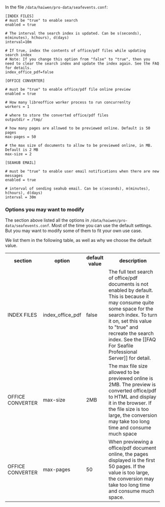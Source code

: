 
In the file `/data/haiwen/pro-data/seafevents.conf`:

```
[INDEX FILES]
# must be "true" to enable search
enabled = true

# The interval the search index is updated. Can be s(seconds), m(minutes), h(hours), d(days)
interval=10m

# If true, index the contents of office/pdf files while updating search index
# Note: If you change this option from "false" to "true", then you need to clear the search index and update the index again. See the FAQ for details.
index_office_pdf=false

[OFFICE CONVERTER]

# must be "true" to enable office/pdf file online preview
enabled = true

# How many libreoffice worker process to run concurrenlty
workers = 1

# where to store the converted office/pdf files
outputdir = /tmp/

# how many pages are allowed to be previewed online. Default is 50 pages
max-pages = 50

# the max size of documents to allow to be previewed online, in MB. Default is 2 MB
max-size = 2

[SEAHUB EMAIL]

# must be "true" to enable user email notifications when there are new messages
enabled = true

# interval of sending seahub email. Can be s(seconds), m(minutes), h(hours), d(days)
interval = 30m

```

### <a id="wiki-options-you-may-want-to-modify"></a>Options you may want to modify

The section above listed all the options in `/data/haiwen/pro-data/seafevents.conf`. Most of the time you can use the default settings. But you may want to modify some of them to fit your own use case. 

We list them in the following table, as well as why we choose the default value.

<table>
<tr>
<th>section</th>
<th>option</th>
<th>default value</th>
<th>description</th>
</tr>

<tr>
<td>INDEX FILES</td>
<td>index_office_pdf</td>
<td>false</td>
<td>
The full text search of office/pdf documents is not enabled by default. This is because it may consume quite some space for the search index. To turn it on, set this value to "true" and recreate the search index. See the [[FAQ For Seafile Professional Server]] for detail.
</td>
</tr>

<tr>
<td>OFFICE CONVERTER</td>
<td>max-size</td>
<td>2MB</td>
<td>
The max file size allowed to be previewed online is 2MB. The preview is converted office/pdf to HTML and display it in the browser. If the file size is too large, the conversion may take too long time and consume much space
</td>
</tr>

<tr>
<td>OFFICE CONVERTER</td>
<td>max-pages</td>
<td>50</td>
<td>
When previewing a office/pdf document online, the pages displayed is the first 50 pages. If the value is too large, the conversion may take too long time and consume much space.
</td>
</tr>

</table>
